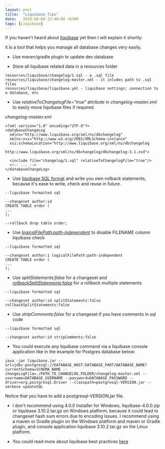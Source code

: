 ```yaml
---
layout: post
title:  "Liquibase Tips"
date:   2018-08-09 22:40:00 +0300
tags: [Liquibase]
---
```


If you haven't heard about [liquibase][0] yet then I will explain it shortly:

it is a tool that helps you manage all database changes very easily.

- Use maven/gradle plugin to update dev database

- Store all liquibase related data in a resources folder

```
resources/liquibase/changelog/1.sql - a .sql file
resources/liquibase/changelog-master.xml - it inludes path to .sql files
resources/liquibase/liquibase.yml - liquibase settings: connection to a database, etc
```

- Use *relativeToChangelogFile="true"* attribute in *changelog-master.xml* to easily move liquibase files if required.

*changelog-master.xml*

```
<?xml version="1.0" encoding="UTF-8"?> 
<databaseChangeLog
  xmlns="http://www.liquibase.org/xml/ns/dbchangelog"
  xmlns:xsi="http://www.w3.org/2001/XMLSchema-instance"
  xsi:schemaLocation="http://www.liquibase.org/xml/ns/dbchangelog
                      http://www.liquibase.org/xml/ns/dbchangelog/dbchangelog-3.1.xsd">

  <include file="changelog/1.sql" relativeToChangelogFile="true"/>
  <!-- ... -->
</databaseChangeLog>
```

- Use [liquibase SQL format][1] and write you own rollback statements, because it's ease to write, check and reuse in future.

```
--liquibase formatted sql

--changeset author:id
CREATE TABLE order (
...
);

--rollback drop table order;
```

- Use [*logicalFilePath:path-independent*][3] to disable FILENAME column liquibase check

```
--liquibase formatted sql

--changeset author:1 logicalFilePath:path-independent
CREATE TABLE order (
...
);
```

- Use *splitStatements:false* for a changeset and [*rollbackSplitStatements:false*][2] for a rollback multiple statements

```
--liquibase formatted sql

--changeset author:id splitStatements:false rollbackSplitStatements:false
```

- Use *stripComments:false* for a changeset if you have comments in sql code

```
--liquibase formatted sql

--changeset author:id stripComments:false
```

- You could execute any liquibase command via a liquibase console application like in the example for Postgres database below:

```
java -jar liquibase.jar --url=jdbc:postgresql://DATABASE_HOST:DATABASE_PART/DATABASE_NAME?currentSchema=SCHEMA_NAME --changeLogFile=./PATH_TO_CHANGELOG_FOLDER/changelog-master.xml --username=DATABASE_USERNAME --password=DATABASE_PASSWORD --driver=org.postgresql.Driver --classpath=postgresql-VERSION.jar --verbose updateSQL
```

Notice that you have to add a postgresql-VERSION.jar file.

- I don't recommend using 4.0.0 Installer for Windows, liquibase-4.0.0.zip or liquibase 3.10.2.tar.gz on Windows platform, because it could lead to changeset hash sum errors due to encoding issues. I recommend using a maven or Gradle plugin on the Windows platform and maven or Gradle plugin, and console application liquibase 3.10.2.tar.gz on the Linux platform.

- You could read more about liquibase best practices [here](http://www.liquibase.org/bestpractices.html)

[0]: https://www.liquibase.org

[1]: https://www.liquibase.org/documentation/sql_format.html

[2]: https://github.com/liquibase/liquibase/pull/334

[3]: https://stackoverflow.com/a/19959756/3001953
